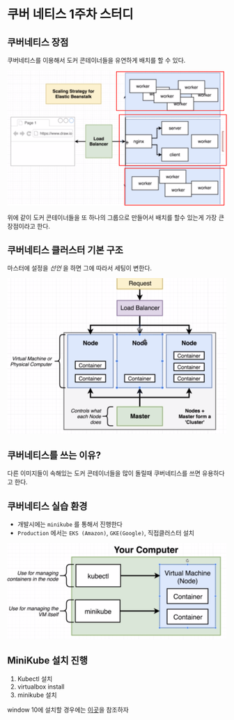 # 쿠버 네티스 1주차 스터디

## 쿠버네티스 장점

쿠버네티스를 이용해서 도커 콘테이너들을 유연하게 배치를 할 수 있다. 

![1549537134986](1549537134986.png)

위에 같이 도커 콘테이너들을 또 하나의 그룹으로 만들어서 배치를 할수 있는게 가장 큰 장점이라고 한다. 

## 쿠버네티스 클러스터 기본 구조

마스터에 설정을 *선언* 을 하면 그에 따라서 세팅이 변한다. 

![1549537229091](1549537229091.png)

## 쿠버네티스를 쓰는 이유?

다른 이미지들이 속해있는 도커 콘테이너들을 많이 돌릴때 쿠버네티스를 쓰면 유용하다고 한다. 

## 쿠버네티스 실습 환경

- 개발시에는 `minikube` 를 통해서 진행한다
- `Production` 에서는 `EKS (Amazon)`, `GKE(Google)`, 직접클러스터 설치

![1549537604768](1549537604768.png)

## MiniKube 설치 진행

1. Kubectl 설치
2. virtualbox install
3. minikube 설치

window 10에 설치할 경우에는 [이곳](https://medium.com/@JockDaRock/minikube-on-windows-10-with-hyper-v-6ef0f4dc158c)을 참조하자

